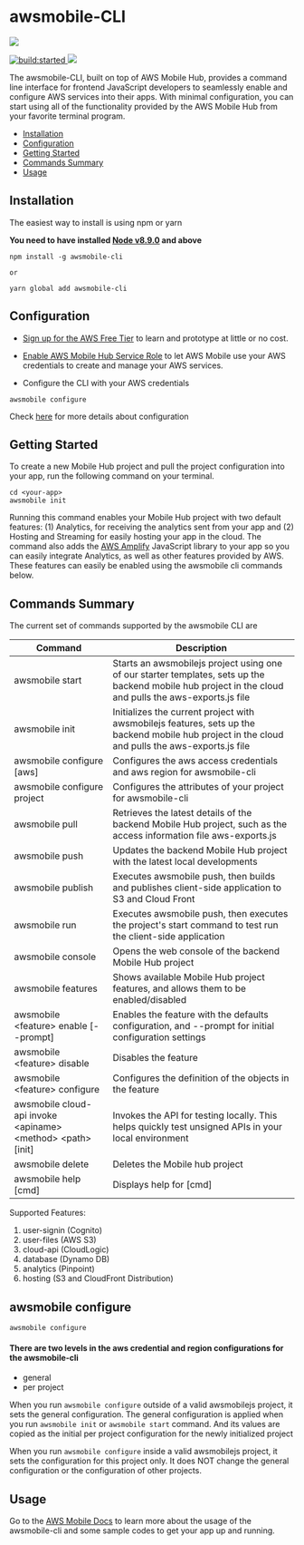 # awsmobile-CLI

<a href="https://nodei.co/npm/awsmobile-cli/">
  <img src="https://nodei.co/npm/awsmobile-cli.svg?downloads=true&downloadRank=true&stars=true">
</a>

<p>
  <a href="https://travis-ci.org/aws/awsmobile-cli">
    <img src="https://travis-ci.org/aws/awsmobile-cli.svg?branch=master" alt="build:started">
  </a>

  <a href="https://codecov.io/gh/aws/awsmobile-cli">
    <img src="https://codecov.io/gh/aws/awsmobile-cli/branch/master/graph/badge.svg" />
  </a>
</p>

The awsmobile-CLI, built on top of AWS Mobile Hub, provides a command line interface for frontend JavaScript developers to seamlessly enable and configure AWS services into their apps. With minimal configuration, you can start using all of the functionality provided by the AWS Mobile Hub from your favorite terminal program.

* [Installation](#installation)
* [Configuration](#configuration)
* [Getting Started](#getting-started)
* [Commands Summary](#commands-summary)
* [Usage](#usage)


## Installation

The easiest way to install is using npm or yarn

**You need to have installed [Node v8.9.0](https://nodejs.org/) and above**
```
npm install -g awsmobile-cli

or

yarn global add awsmobile-cli
```

## Configuration

* [Sign up for the AWS Free Tier](https://aws.amazon.com/free/) to learn and prototype at little or no cost.

* [Enable AWS Mobile Hub Service Role](https://console.aws.amazon.com/mobilehub/home?region=us-east-1#/activaterole/) to let AWS Mobile use your AWS credentials  to create and manage your AWS services.

* Configure the CLI with your AWS credentials

```
awsmobile configure
```

Check [here](#awsmobile-configure) for more details about configuration

## Getting Started

To create a new Mobile Hub project and pull the project configuration into your app, run the following command on your terminal.

```
cd <your-app>
awsmobile init
```

Running this command enables your Mobile Hub project with two default features: (1) Analytics, for receiving the analytics sent from your app and (2) Hosting and Streaming for easily hosting your app in the cloud. The command also adds the [AWS Amplify](https://github.com/aws/aws-amplify#aws-amplify) JavaScript library to your app so you can easily integrate Analytics, as well as other features provided by AWS. These features can easily be enabled using the awsmobile cli commands below.

## Commands Summary

The current set of commands supported by the awsmobile CLI are

| Command              | Description |
| --- | --- |
| awsmobile start | Starts an awsmobilejs project using one of our starter templates, sets up the backend mobile hub project in the cloud and pulls the aws-exports.js file |
| awsmobile init | Initializes the current project with awsmobilejs features, sets up the backend mobile hub project in the cloud and pulls the aws-exports.js file |
| awsmobile configure [aws] | Configures the aws access credentials and aws region for awsmobile-cli |
| awsmobile configure project | Configures the attributes of your project for awsmobile-cli |
| awsmobile pull | Retrieves the latest details of the backend Mobile Hub project, such as the access information file aws-exports.js |
| awsmobile push | Updates the backend Mobile Hub project with the latest local developments |
| awsmobile publish | Executes awsmobile push, then builds and publishes client-side application to S3 and Cloud Front |
| awsmobile run | Executes awsmobile push, then executes the project's start command to test run the client-side application |
| awsmobile console | Opens the web console of the backend Mobile Hub project |
| awsmobile features | Shows available Mobile Hub project features, and allows them to be enabled/disabled |
| awsmobile \<feature\> enable  [--prompt] | Enables the feature with the defaults configuration, and --prompt for initial configuration settings |
| awsmobile \<feature\> disable | Disables the feature |
| awsmobile \<feature\> configure | Configures the definition of the objects in the feature |
| awsmobile cloud-api invoke \<apiname\> \<method\> \<path\> [init] | Invokes the API for testing locally. This helps quickly test unsigned APIs in your local environment |
| awsmobile delete | Deletes the Mobile hub project |
| awsmobile help [cmd] | Displays help for [cmd] |


Supported Features:
1. user-signin (Cognito)
2. user-files (AWS S3)
3. cloud-api (CloudLogic)
4. database (Dynamo DB)
5. analytics (Pinpoint)
6. hosting (S3 and CloudFront Distribution)

## awsmobile configure

```
awsmobile configure
```

#### There are two levels in the aws credential and region configurations for the awsmobile-cli
- general
- per project

When you run `awsmobile configure` outside of a valid awsmobilejs project, it sets the general configuration. The general configuration is applied when you run `awsmobile init` or `awsmobile start` command. And its values are copied as the initial per project configuration for the newly initialized project

When you run `awsmobile configure` inside a valid awsmobilejs project, it sets the configuration for this project only. It does NOT change the general configuration or the configuration of other projects.

## Usage

Go to the [AWS Mobile Docs](http://docs.aws.amazon.com/aws-mobile/latest/developerguide/web-getting-started.html) to learn more about the usage of the awsmobile-cli and some sample codes to get your app up and running.  

